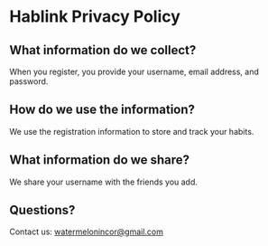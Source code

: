 # Hablink Privacy Policy
## What information do we collect?

When you register, you provide your username, email address, and password.

## How do we use the information?

We use the registration information to store and track your habits.

## What information do we share?

We share your username with the friends you add. 

## Questions?
 
Contact us: watermelonincor@gmail.com